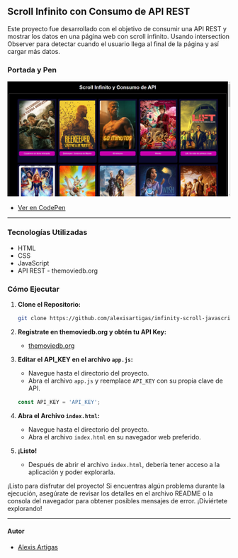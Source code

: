 ## Scroll Infinito con Consumo de API REST
Este proyecto fue desarrollado con el objetivo de consumir una API REST y mostrar los datos en una página web con scroll infinito. Usando intersection Observer para detectar cuando el usuario llega al final de la página y así cargar más datos. 

### Portada y Pen

![Portada](portada.png)
- [Ver en CodePen](https://codepen.io/alexisartigas/pen/ExWzZzg)
---

### Tecnologías Utilizadas

- HTML
- CSS
- JavaScript
- API REST - themoviedb.org

### Cómo Ejecutar

1. **Clone el Repositorio:**

    ```bash
    git clone https://github.com/alexisartigas/infinity-scroll-javascript.git
    ```
2. **Registrate en themoviedb.org y obtén tu API Key:**
    - [themoviedb.org](https://www.themoviedb.org/)
3. **Editar el API_KEY en el archivo `app.js`:**
    - Navegue hasta el directorio del proyecto.
    - Abra el archivo `app.js` y reemplace `API_KEY` con su propia clave de API.
    ```javascript
    const API_KEY = 'API_KEY';
    ```
3. **Abra el Archivo `index.html`:**
   - Navegue hasta el directorio del proyecto.
   - Abra el archivo `index.html` en su navegador web preferido.

4. **¡Listo!**
   - Después de abrir el archivo `index.html`, debería tener acceso a la aplicación y poder explorarla.

¡Listo para disfrutar del proyecto! Si encuentras algún problema durante la ejecución, asegúrate de revisar los detalles en el archivo README o la consola del navegador para obtener posibles mensajes de error. ¡Diviértete explorando!

---

#### Autor
 - [Alexis Artigas](https://www.linkedin.com/in/alexis-artigas-3b8855ab/)
